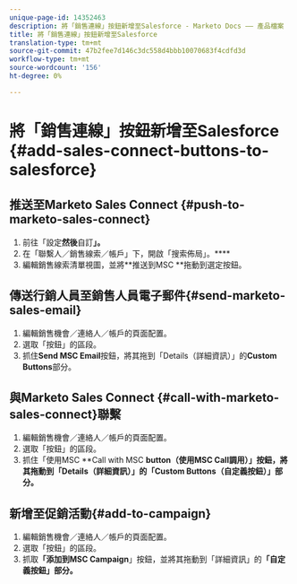 ```yaml
---
unique-page-id: 14352463
description: 將「銷售連線」按鈕新增至Salesforce - Marketo Docs —— 產品檔案
title: 將「銷售連線」按鈕新增至Salesforce
translation-type: tm+mt
source-git-commit: 47b2fee7d146c3dc558d4bbb10070683f4cdfd3d
workflow-type: tm+mt
source-wordcount: '156'
ht-degree: 0%

---
```



# 將「銷售連線」按鈕新增至Salesforce {#add-sales-connect-buttons-to-salesforce}

## 推送至Marketo Sales Connect {#push-to-marketo-sales-connect}

1. 前往「設定&#x200B;**然後**&#x200B;自訂&#x200B;**」。**
1. 在「聯繫人／銷售線索／帳戶」下，開啟「搜索佈局」。****
1. 編輯銷售線索清單視圖，並將**推送到MSC **拖動到選定按鈕。

## 傳送行銷人員至銷售人員電子郵件{#send-marketo-sales-email}

1. 編輯銷售機會／連絡人／帳戶的頁面配置。
1. 選取「按鈕」的區段。
1. 抓住&#x200B;**Send MSC Email**&#x200B;按鈕，將其拖到「Details（詳細資訊）」的&#x200B;**Custom Buttons**&#x200B;部分。

## 與Marketo Sales Connect {#call-with-marketo-sales-connect}聯繫

1. 編輯銷售機會／連絡人／帳戶的頁面配置。
1. 選取「按鈕」的區段。
1. 抓住「使用MSC **Call with MSC **button（使用MSC **Call調用）」按鈕，將其拖動到「Details（詳細資訊）」的「Custom Buttons（自定義按鈕）」部分。****

## 新增至促銷活動{#add-to-campaign}

1. 編輯銷售機會／連絡人／帳戶的頁面配置。
1. 選取「按鈕」的區段。
1. 抓取&#x200B;**「添加到MSC Campaign**」按鈕，並將其拖動到「詳細資訊」的&#x200B;**「自定義按鈕」部分。**

